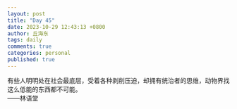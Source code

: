 ```yaml
---
layout: post
title: "Day 45"
date: 2023-10-29 12:43:13 +0800
author: 丘海东 
tags: daily
comments: true
categories: personal
published: true
---
```

有些人明明处在社会最底层，受着各种剥削压迫，却拥有统治者的思维，动物界找这么低能的东西都不可能。  
——林语堂
